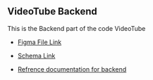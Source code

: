 ## VideoTube Backend

This is the Backend part of the code VideoTube
- [Figma File Link](https://www.figma.com/file/shmxWL5FKRO5GNOPPopBg6/PLAY?type=design&node-id=0-1&mode=design&t=EqUReBBG64hMda9B-0)
- [Schema Link](https://app.eraser.io/workspace/YtPqZ1VogxGy1jzIDkzj)

- [Refrence documentation for backend](https://www.topcoder.com/thrive/articles/how-to-connect-mongodb-to-node-js-using-mongoose)
